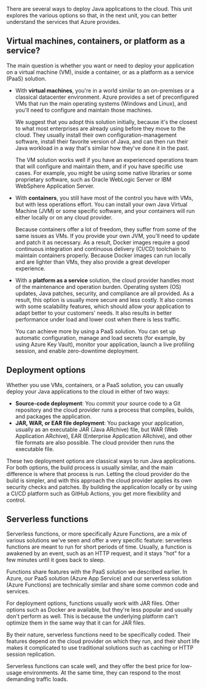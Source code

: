 There are several ways to deploy Java applications to the cloud. This unit explores the various options so that, in the next unit, you can better understand the services that Azure provides.

## Virtual machines, containers, or platform as a service?

The main question is whether you want or need to deploy your application on a virtual machine (VM), inside a container, or as a platform as a service (PaaS) solution.

* With **virtual machines**, you're in a world similar to an on-premises or a classical datacenter environment. Azure provides a set of preconfigured VMs that run the main operating systems (Windows and Linux), and you'll need to configure and maintain those machines.

   We suggest that you adopt this solution initially, because it's the closest to what most enterprises are already using before they move to the cloud. They usually install their own configuration-management software, install their favorite version of Java, and can then run their Java workload in a way that's similar how they've done it in the past.

   The VM solution works well if you have an experienced operations team that will configure and maintain them, and if you have specific use cases. For example, you might be using some native libraries or some proprietary software, such as Oracle WebLogic Server or IBM WebSphere Application Server.

* With **containers**, you still have most of the control you have with VMs, but with less operations effort. You can install your own Java Virtual Machine (JVM) or some specific software, and your containers will run either locally or on any cloud provider.

   Because containers offer a lot of freedom, they suffer from some of the same issues as VMs. If you provide your own JVM, you'll need to update and patch it as necessary. As a result, Docker images require a good continuous integration and continuous delivery (CI/CD) toolchain to maintain containers properly. Because Docker images can run locally and are lighter than VMs, they also provide a great developer experience.

* With a **platform as a service** solution, the cloud provider handles most of the maintenance and operation burden. Operating system (OS) updates, Java patches, security, and compliance are all provided. As a result, this option is usually more secure and less costly. It also comes with some scalability features, which should allow your application to adapt better to your customers' needs. It also results in better performance under load and lower cost when there is less traffic.

    You can achieve more by using a PaaS solution. You can set up automatic configuration, manage and load secrets (for example, by using Azure Key Vault), monitor your application, launch a live profiling session, and enable zero-downtime deployment.

## Deployment options

Whether you use VMs, containers, or a PaaS solution, you can usually deploy your Java applications to the cloud in either of two ways:

* **Source-code deployment**: You commit your source code to a Git repository and the cloud provider runs a process that compiles, builds, and packages the application.
* **JAR, WAR, or EAR file deployment**: You package your application, usually as an executable JAR (Java ARchive) file, but WAR (Web Application ARchive), EAR (Enterprise Application ARchive), and other file formats are also possible. The cloud provider then runs the executable file.

These two deployment options are classical ways to run Java applications. For both options, the build process is usually similar, and the main difference is where that process is run. Letting the cloud provider do the build is simpler, and with this approach the cloud provider applies its own security checks and patches. By building the application locally or by using a CI/CD platform such as GitHub Actions, you get more flexibility and control.

## Serverless functions

Serverless functions, or more specifically Azure Functions, are a mix of various solutions we've seen and offer a very specific feature: serverless functions are meant to run for short periods of time. Usually, a function is awakened by an event, such as an HTTP request, and it stays "hot" for a few minutes until it goes back to sleep.

Functions share features with the PaaS solution we described earlier. In Azure, our PaaS solution (Azure App Service) and our serverless solution (Azure Functions) are technically similar and share some common code and services.

For deployment options, functions usually work with JAR files. Other options such as Docker are available, but they're less popular and usually don't perform as well. This is because the underlying platform can't optimize them in the same way that it can for JAR files.

By their nature, serverless functions need to be specifically coded. Their features depend on the cloud provider on which they run, and their short life makes it complicated to use traditional solutions such as caching or HTTP session replication.

Serverless functions can scale well, and they offer the best price for low-usage environments. At the same time, they can respond to the most demanding traffic loads.
